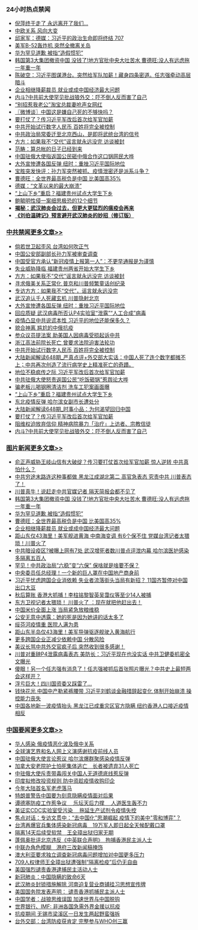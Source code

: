 <div class="catlist">
<h3>24小时热点禁闻</h3>
<ul>
<li><a href="https://github.com/fqnews/bnews/blob/master/yule/20200419/1315239.md">倪萍终于走了 永远离开了我们…</a></li>
<li><a href="https://github.com/fqnews/bnews/blob/master/cbnews/20200419/1315157.md">中欧关系 风向大变</a></li>
<li><a href="https://github.com/fqnews/bnews/blob/master/bannedvideo/20200419/1315207.md">邱家军：德媒：习近平的政治生命即将终结 707 </a></li>
<li><a href="https://github.com/fqnews/bnews/blob/master/worldnews/20200419/1315219.md">美军B-52轰炸机 突然全撤离关岛</a></li>
<li><a href="https://github.com/fqnews/bnews/blob/master/topimagenews/20200419/1315236.md">华为罕见道歉 被指“造假惯犯”</a></li>
<li><a href="https://github.com/fqnews/bnews/blob/master/topimagenews/20200419/1315435.md">韩国第3大集团撤资中国 没钱了!地方官批中央大吐苦水 曹德旺:没人有远虑拖一年重一年</a></li>
<li><a href="https://github.com/fqnews/bnews/blob/master/cbnews/20200419/1315138.md">陈破空：习近平图谋港台。突然给军队加薪！藏身四条密道。任志强牵动高层暗斗 </a></li>
<li><a href="https://github.com/fqnews/bnews/blob/master/topimagenews/20200419/1315096.md">企业相继降薪裁员 就业或成中国经济最大问题</a></li>
<li><a href="https://github.com/fqnews/bnews/blob/master/cbnews/20200419/1315386.md">内斗?中共前大使罕见批战狼外交：吓不倒人反而害了自己</a></li>
<li><a href="https://github.com/fqnews/bnews/blob/master/cbnews/20200419/1315097.md">“别招惹我老公”淘宝总裁妻呛声女网红</a></li>
<li><a href="https://github.com/fqnews/bnews/blob/master/ssgc/20200419/1315245.md">〖微博谈〗中国这是嫌自己死的不够快吗？</a></li>
<li><a href="https://github.com/fqnews/bnews/blob/master/cbnews/20200419/1315391.md">要打仗了？传习近平军改后首次给军官加薪</a></li>
<li><a href="https://github.com/fqnews/bnews/blob/master/cbnews/20200419/1315416.md">中共开始试行数字人民币 百姓将完全被控制</a></li>
<li><a href="https://github.com/fqnews/bnews/blob/master/baitai/20200419/1315324.md">中共政治局常委迁至北京西山，是即将武统台湾的信号</a></li>
<li><a href="https://github.com/fqnews/bnews/blob/master/cbnews/20200419/1315476.md">方方：如果我不“交代”谣言就永远没完 访谈被封</a></li>
<li><a href="https://github.com/fqnews/bnews/blob/master/baitai/20200419/1315455.md">范畴&#65306;算总帐的日子已经到来</a></li>
<li><a href="https://github.com/fqnews/bnews/blob/master/cbnews/20200419/1315226.md">中国驻俄大使指返国公民砸中俄合作这口锅网民大哗</a></li>
<li><a href="https://github.com/fqnews/bnews/blob/master/cbnews/20200419/1315462.md">大外宣惨遭各国反弹 纽时：重挫习近平国际地位</a></li>
<li><a href="https://github.com/fqnews/bnews/blob/master/bannedvideo/20200419/1315537.md">宝胜突发快评：孙力军突然被抓、疫情泄密还是派系斗争？</a></li>
<li><a href="https://github.com/fqnews/bnews/blob/master/topimagenews/20200419/1315235.md">曹德旺：全世界最高税负是中国 比美国高35%</a></li>
<li><a href="https://github.com/fqnews/bnews/blob/master/finance/20200419/1315394.md">德媒：“文革以来的最大崩溃”</a></li>
<li><a href="https://github.com/fqnews/bnews/blob/master/cbnews/20200419/1315402.md">“上山下乡”重启？福建贵州试点大学生下乡</a></li>
<li><a href="https://github.com/fqnews/bnews/blob/master/cbnews/20200419/1315170.md">鲍毓明性侵一案细思极恐的12个细节</a></li>
<li><b><a href="https://github.com/fqnews/bnews/blob/master/comments/20200211/1275071.md" target="_blank">揭秘：武汉肺炎会过去，但更大更猛烈的瘟疫会再来</a></b></li>
<li><b><a href="https://github.com/fqnews/bnews/blob/master/comments/20200207/1272816.md" target="_blank">《刘伯温碑记》预言避开武汉肺炎的妙招（修订版）</a></b></li>
</ul>
</div>

<div class="catlist">
<h3><a href="https://github.com/fqnews/bnews/blob/master/cbnews/" target="_blank">中共禁闻</a><span><a href="https://github.com/fqnews/bnews/blob/master/cbnews/" target="_blank" rel="nofollow">更多文章>></a></span></h3>
<ul>
<li><a href="https://github.com/fqnews/bnews/blob/master/cbnews/20200419/1315586.md" target="_blank">倘若世卫起歪风 台湾如何吹正气</a></li>
<li><a href="https://github.com/fqnews/bnews/blob/master/cbnews/20200419/1315566.md" target="_blank">中国公安部副部长孙力军被审查调查</a></li>
<li><a href="https://github.com/fqnews/bnews/blob/master/cbnews/20200419/1315548.md" target="_blank">中国受官方承认“新冠疫情上报第一人”：不更早通报是为谨慎</a></li>
<li><a href="https://github.com/fqnews/bnews/blob/master/cbnews/20200419/1315477.md" target="_blank">失业威胁降临 福建贵州两省开始大学生下乡</a></li>
<li><a href="https://github.com/fqnews/bnews/blob/master/cbnews/20200419/1315476.md" target="_blank">方方：如果我不“交代”谣言就永远没完 访谈被封</a></li>
<li><a href="https://github.com/fqnews/bnews/blob/master/cbnews/20200419/1315472.md" target="_blank">寻求俄美关系正常化 普京和川普频繁童话创纪录</a></li>
<li><a href="https://github.com/fqnews/bnews/blob/master/comments/20200419/1315441.md" target="_blank">专访方方：如果我不“交代”，谣言就永远没完</a></li>
<li><a href="https://github.com/fqnews/bnews/blob/master/cbnews/20200419/1315443.md" target="_blank">武汉追认千人死藏玄机 川普隐射北京</a></li>
<li><a href="https://github.com/fqnews/bnews/blob/master/cbnews/20200419/1315462.md" target="_blank">大外宣惨遭各国反弹 纽时：重挫习近平国际地位</a></li>
<li><a href="https://github.com/fqnews/bnews/blob/master/cbnews/20200419/1315457.md" target="_blank">回应质疑 武汉病毒所否认P4实验室“泄露”“人工合成”病毒</a></li>
<li><a href="https://github.com/fqnews/bnews/blob/master/cbnews/20200419/1315446.md" target="_blank">疫情凸显中共说谎本性 习近平的地位还能保多久？</a></li>
<li><a href="https://github.com/fqnews/bnews/blob/master/cbnews/20200419/1315445.md" target="_blank">貌合神离 尴尬的中俄抗疫</a></li>
<li><a href="https://github.com/fqnews/bnews/blob/master/cbnews/20200419/1315444.md" target="_blank">参众议员提法案 助美国人因病毒受损起诉中共</a></li>
<li><a href="https://github.com/fqnews/bnews/blob/master/cbnews/20200419/1315423.md" target="_blank">浙江高法前院长死亡 曾要求法院迫害法轮功</a></li>
<li><a href="https://github.com/fqnews/bnews/blob/master/cbnews/20200419/1315416.md" target="_blank">中共开始试行数字人民币 百姓将完全被控制</a></li>
<li><a href="https://github.com/fqnews/bnews/blob/master/cbnews/20200419/1315414.md" target="_blank">大陆新闻解读648期_严真点评+外交部大实话：中国人死了连个数字都摊不上；中共再次创造了流行病学史上精准死亡的奇蹟。</a></li>
<li><a href="https://github.com/fqnews/bnews/blob/master/cbnews/20200419/1315413.md" target="_blank">地位不稳疯传之际 习近平军改后首次给军官加薪</a></li>
<li><a href="https://github.com/fqnews/bnews/blob/master/cbnews/20200419/1315411.md" target="_blank">中共驻俄大使怒责返国公民“吃饭砸锅”惹舆论大哗</a></li>
<li><a href="https://github.com/fqnews/bnews/blob/master/cbnews/20200419/1315404.md" target="_blank">骗老板儿喝钢圈清洁剂 洗车工犯案画面曝</a></li>
<li><a href="https://github.com/fqnews/bnews/blob/master/cbnews/20200419/1315402.md" target="_blank">“上山下乡”重启？福建贵州试点大学生下乡</a></li>
<li><a href="https://github.com/fqnews/bnews/blob/master/cbnews/20200419/1315396.md" target="_blank">东北疫情反弹 哈尔滨女副市长遭处分</a></li>
<li><a href="https://github.com/fqnews/bnews/blob/master/cbnews/20200419/1315395.md" target="_blank">大陆新闻解读648期_时事小品：为何渴望回归中国</a></li>
<li><a href="https://github.com/fqnews/bnews/blob/master/cbnews/20200419/1315391.md" target="_blank">要打仗了？传习近平军改后首次给军官加薪</a></li>
<li><a href="https://github.com/fqnews/bnews/blob/master/cbnews/20200419/1315323.md" target="_blank">阻维权迫放弃信仰 精神病院暴力「治疗」上访者、宗教信徒</a></li>
<li><a href="https://github.com/fqnews/bnews/blob/master/cbnews/20200419/1315386.md" target="_blank">内斗?中共前大使罕见批战狼外交：吓不倒人反而害了自己</a></li>

</ul>
</div>
<div class="catlist">
<h3><a href="https://github.com/fqnews/bnews/blob/master/topimagenews/" target="_blank">图片新闻</a><span><a href="https://github.com/fqnews/bnews/blob/master/topimagenews/" target="_blank" rel="nofollow">更多文章>></a></span></h3>
<ul>
<li><a href="https://github.com/fqnews/bnews/blob/master/topimagenews/20200419/1315594.md" target="_blank">俞正声威胁王岐山信有大破绽？传习要打仗首次给军官加薪 惊人逆转 中共真怕什么？</a></li>
<li><a href="https://github.com/fqnews/bnews/blob/master/topimagenews/20200419/1315567.md" target="_blank">中共穷途末路连这种事都做 黑龙江成湖北第二 高官急表态 究责中共 川普表态了！</a></li>
<li><a href="https://github.com/fqnews/bnews/blob/master/topimagenews/20200419/1315550.md" target="_blank">川普真牛！说赶走中共官媒记者 隔天简报会都不见了</a></li>
<li><a href="https://github.com/fqnews/bnews/blob/master/topimagenews/20200419/1315435.md" target="_blank">韩国第3大集团撤资中国 没钱了!地方官批中央大吐苦水 曹德旺:没人有远虑拖一年重一年</a></li>
<li><a href="https://github.com/fqnews/bnews/blob/master/topimagenews/20200419/1315236.md" target="_blank">华为罕见道歉 被指“造假惯犯”</a></li>
<li><a href="https://github.com/fqnews/bnews/blob/master/topimagenews/20200419/1315235.md" target="_blank">曹德旺：全世界最高税负是中国 比美国高35%</a></li>
<li><a href="https://github.com/fqnews/bnews/blob/master/topimagenews/20200419/1315096.md" target="_blank">企业相继降薪裁员 就业或成中国经济最大问题</a></li>
<li><a href="https://github.com/fqnews/bnews/blob/master/topimagenews/20200418/1315027.md" target="_blank">距山东仅43海里！美军舰进黄海 中南海变调 有6个保不住 党媒台湾记者太猥琐！川普火了</a></li>
<li><a href="https://github.com/fqnews/bnews/blob/master/topimagenews/20200418/1314992.md" target="_blank">中共暗设疫区?被曝上网有7处 武汉增死者数川普点评泄内幕 哈尔滨医护感染多隔离五百人</a></li>
<li><a href="https://github.com/fqnews/bnews/blob/master/topimagenews/20200418/1314904.md" target="_blank">罕见！中共政治局“六稳”变“六保” 保啥就是啥要不保？</a></li>
<li><a href="https://github.com/fqnews/bnews/blob/master/topimagenews/20200418/1314876.md" target="_blank">中央委员任总经理！一个新的巨人罩在中国地产商身前</a></li>
<li><a href="https://github.com/fqnews/bnews/blob/master/topimagenews/20200418/1314875.md" target="_blank">习近平忧虑跨国企业消依赖 失业者流落街头当局有新招？ 11国齐暂停对中国出口大豆</a></li>
<li><a href="https://github.com/fqnews/bnews/blob/master/topimagenews/20200418/1314843.md" target="_blank">秋后算账 香港大抓捕！李柱铭黎智英吴霭仪等至少14人被捕</a></li>
<li><a href="https://github.com/fqnews/bnews/blob/master/topimagenews/20200418/1314837.md" target="_blank">东方卫视记者太猥琐！ 川普火了 ：现在就把他赶出去！</a></li>
<li><a href="https://github.com/fqnews/bnews/blob/master/topimagenews/20200418/1314831.md" target="_blank">中国米价全面上涨 当局紧急放粮维稳</a></li>
<li><a href="https://github.com/fqnews/bnews/blob/master/topimagenews/20200418/1314811.md" target="_blank">公安无意中透露：她的死是因为她讲的话太多了</a></li>
<li><a href="https://github.com/fqnews/bnews/blob/master/topimagenews/20200418/1314810.md" target="_blank">绥芬河疫情重 医院人满为患</a></li>
<li><a href="https://github.com/fqnews/bnews/blob/master/topimagenews/20200418/1314744.md" target="_blank">距山东半岛仅43海里！美军导弹驱逐舰驶入黄海航行</a></li>
<li><a href="https://github.com/fqnews/bnews/blob/master/topimagenews/20200418/1314563.md" target="_blank">更多跨国企业正减少依赖中国 分散风险</a></li>
<li><a href="https://github.com/fqnews/bnews/blob/master/topimagenews/20200417/1314462.md" target="_blank">美议长骂中共外交官疯子后 突然收到很多感谢！</a></li>
<li><a href="https://github.com/fqnews/bnews/blob/master/topimagenews/20200417/1314443.md" target="_blank">川普对重磅P4泄露病毒表态 美防长：习近平现在也没实话 中共卫健委机密全文曝光</a></li>
<li><a href="https://github.com/fqnews/bnews/blob/master/topimagenews/20200417/1314408.md" target="_blank">傻眼！另一个任志强有消息了！任志强被抓后首张照片曝光？中共史上最短两会这样开？</a></li>
<li><a href="https://github.com/fqnews/bnews/blob/master/topimagenews/20200417/1314329.md" target="_blank">浮亏巨大！四川国资委又踩雷了…</a></li>
<li><a href="https://github.com/fqnews/bnews/blob/master/topimagenews/20200417/1314313.md" target="_blank">钱快花光 中国中产勒紧裤腰带 习近平刘鹤谈金融措辞起变化 体制开始崩溃 操控能力丧失</a></li>
<li><a href="https://github.com/fqnews/bnews/blob/master/topimagenews/20200417/1314299.md" target="_blank">中国各地新一波疫情抬头 黑龙江已成重灾区官方隐瞒 纽约香港人口接近疫情相反</a></li>

</ul>
</div>
<div class="catlist">
<h3><a href="https://github.com/fqnews/bnews/blob/master/headline/" target="_blank">中国要闻</a><span><a href="https://github.com/fqnews/bnews/blob/master/headline/" target="_blank" rel="nofollow">更多文章>></a></span></h3>
<ul>
<li><a href="https://github.com/fqnews/bnews/blob/master/headline/20200420/1315621.md" target="_blank">华人感染 俄疫情恶化波及俄中关系</a></li>
<li><a href="https://github.com/fqnews/bnews/blob/master/headline/20200420/1315608.md" target="_blank">全球演艺界和名人网上义演感谢抗疫前线人员</a></li>
<li><a href="https://github.com/fqnews/bnews/blob/master/headline/20200420/1315595.md" target="_blank">中国驻俄大使言论惹议 哈尔滨爆群聚感染疫情反弹</a></li>
<li><a href="https://github.com/fqnews/bnews/blob/master/headline/20200419/1315577.md" target="_blank">加拿大安老院护士怕死集体逃亡　长者被遗弃31人死亡</a></li>
<li><a href="https://github.com/fqnews/bnews/blob/master/headline/20200419/1315575.md" target="_blank">中驻俄大使斥责带毒闯关中国人无道德底线惹反弹</a></li>
<li><a href="https://github.com/fqnews/bnews/blob/master/headline/20200419/1315572.md" target="_blank">印度拟修改投资规则 防中资趁疫情收购印企</a></li>
<li><a href="https://github.com/fqnews/bnews/blob/master/headline/20200419/1315571.md" target="_blank">今年大陆首名军老虎落马</a></li>
<li><a href="https://github.com/fqnews/bnews/blob/master/headline/20200419/1315570.md" target="_blank">特朗普警告中国要为刻意隐瞒疫情面对后果</a></li>
<li><a href="https://github.com/fqnews/bnews/blob/master/headline/20200419/1315569.md" target="_blank">谭德塞防疫工作惹争议　 乐坛天后力撑　 人道医生轰不力</a></li>
<li><a href="https://github.com/fqnews/bnews/blob/master/headline/20200419/1315568.md" target="_blank">美证实CDC实验室受污染　  拖延生产试剂令疫情失控</a></li>
<li><a href="https://github.com/fqnews/bnews/blob/master/headline/20200419/1315552.md" target="_blank">焦点对话：专访文贯中：“去中国化”思潮崛起 疫情下的美中&quot;零和博弈&quot;？</a></li>
<li><a href="https://github.com/fqnews/bnews/blob/master/headline/20200419/1315551.md" target="_blank">台湾再爆官兵集体感染新冠病毒　19万军人即日起全天候配戴口罩</a></li>
<li><a href="https://github.com/fqnews/bnews/blob/master/headline/20200419/1315535.md" target="_blank">隔离14天后续受软禁　王全璋出狱归家无期</a></li>
<li><a href="https://github.com/fqnews/bnews/blob/master/headline/20200419/1315534.md" target="_blank">蓬佩奥批评北京违反《中英联合声明》　拘捕香港民主派人士</a></li>
<li><a href="https://github.com/fqnews/bnews/blob/master/headline/20200419/1315533.md" target="_blank">中联办角色模糊　港府三改新闻稿掩饰</a></li>
<li><a href="https://github.com/fqnews/bnews/blob/master/headline/20200419/1315529.md" target="_blank">澳大利亚要求独立调查新冠病毒问题增加对中国更多压力</a></li>
<li><a href="https://github.com/fqnews/bnews/blob/master/headline/20200419/1315507.md" target="_blank">709人权律师王全璋出狱遭强制“隔离检疫”后仍无自由</a></li>
<li><a href="https://github.com/fqnews/bnews/blob/master/headline/20200419/1315399.md" target="_blank">美国强烈谴责香港逮捕民主活动人士</a></li>
<li><a href="https://github.com/fqnews/bnews/blob/master/headline/20200419/1315289.md" target="_blank">新冠肺炎：中国隐瞒的致命6天</a></li>
<li><a href="https://github.com/fqnews/bnews/blob/master/headline/20200419/1315265.md" target="_blank">武汉肺炎封锁措施解除 河南迫复营业商铺挂习思想宣传牌</a></li>
<li><a href="https://github.com/fqnews/bnews/blob/master/headline/20200419/1315172.md" target="_blank">美国国务院发表声明： 谴责香港抓捕民主派人士</a></li>
<li><a href="https://github.com/fqnews/bnews/blob/master/headline/20200419/1315128.md" target="_blank">中国学者：战狼思维误国 加速世界与中国脱钩</a></li>
<li><a href="https://github.com/fqnews/bnews/blob/master/headline/20200419/1315127.md" target="_blank">世界银行、IMF: 非洲各国急需外界金援以抗疫</a></li>
<li><a href="https://github.com/fqnews/bnews/blob/master/headline/20200419/1315126.md" target="_blank">抗疫期间 无锡市梁溪区一日发生两起野蛮强拆</a></li>
<li><a href="https://github.com/fqnews/bnews/blob/master/headline/20200419/1315125.md" target="_blank">台外交部：台湾防疫获肯定 完整参与WHO创三赢</a></li>

</ul>
</div>